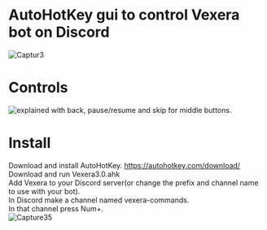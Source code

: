# AutoHotKey gui to control Vexera bot on Discord

![Captur3](https://user-images.githubusercontent.com/81105398/112681851-8c391f80-8e6f-11eb-8123-70630c81e7e0.PNG)

# Controls 

![explained](https://user-images.githubusercontent.com/81105398/112686534-5ea3a480-8e76-11eb-93a0-df0e6db20e21.PNG)
with back, pause/resume and skip for middle buttons.
# Install
Download and install AutoHotKey. https://autohotkey.com/download/</br>
Download and run Vexera3.0.ahk</br>
Add Vexera to your Discord server(or change the prefix and channel name to use with your bot).</br>
In Discord make a channel named vexera-commands.</br>
In that channel press Num+.</br>
![Capture35](https://user-images.githubusercontent.com/81105398/112683516-f5219700-8e71-11eb-933e-0729f299d0fa.PNG)

